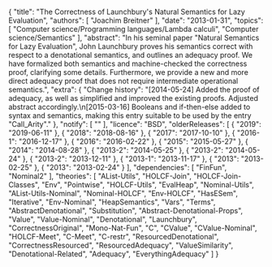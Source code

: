 {
    "title": "The Correctness of Launchbury's Natural Semantics for Lazy Evaluation",
    "authors": [
        "Joachim Breitner"
    ],
    "date": "2013-01-31",
    "topics": [
        "Computer science/Programming languages/Lambda calculi",
        "Computer science/Semantics"
    ],
    "abstract": "In his seminal paper \"Natural Semantics for Lazy Evaluation\", John Launchbury proves his semantics correct with respect to a denotational semantics, and outlines an adequacy proof. We have formalized both semantics and machine-checked the correctness proof, clarifying some details. Furthermore, we provide a new and more direct adequacy proof that does not require intermediate operational semantics.",
    "extra": {
        "Change history": "[2014-05-24] Added the proof of adequacy, as well as simplified and improved the existing proofs. Adjusted abstract accordingly.\n[2015-03-16] Booleans and if-then-else added to syntax and semantics, making this entry suitable to be used by the entry \"Call_Arity\"."
    },
    "notify": [
        ""
    ],
    "licence": "BSD",
    "olderReleases": [
        {
            "2019": "2019-06-11"
        },
        {
            "2018": "2018-08-16"
        },
        {
            "2017": "2017-10-10"
        },
        {
            "2016-1": "2016-12-17"
        },
        {
            "2016": "2016-02-22"
        },
        {
            "2015": "2015-05-27"
        },
        {
            "2014": "2014-08-28"
        },
        {
            "2013-2": "2014-05-25"
        },
        {
            "2013-2": "2014-05-24"
        },
        {
            "2013-2": "2013-12-11"
        },
        {
            "2013-1": "2013-11-17"
        },
        {
            "2013": "2013-02-25"
        },
        {
            "2013": "2013-02-24"
        }
    ],
    "dependencies": [
        "FinFun",
        "Nominal2"
    ],
    "theories": [
        "AList-Utils",
        "HOLCF-Join",
        "HOLCF-Join-Classes",
        "Env",
        "Pointwise",
        "HOLCF-Utils",
        "EvalHeap",
        "Nominal-Utils",
        "AList-Utils-Nominal",
        "Nominal-HOLCF",
        "Env-HOLCF",
        "HasESem",
        "Iterative",
        "Env-Nominal",
        "HeapSemantics",
        "Vars",
        "Terms",
        "AbstractDenotational",
        "Substitution",
        "Abstract-Denotational-Props",
        "Value",
        "Value-Nominal",
        "Denotational",
        "Launchbury",
        "CorrectnessOriginal",
        "Mono-Nat-Fun",
        "C",
        "CValue",
        "CValue-Nominal",
        "HOLCF-Meet",
        "C-Meet",
        "C-restr",
        "ResourcedDenotational",
        "CorrectnessResourced",
        "ResourcedAdequacy",
        "ValueSimilarity",
        "Denotational-Related",
        "Adequacy",
        "EverythingAdequacy"
    ]
}